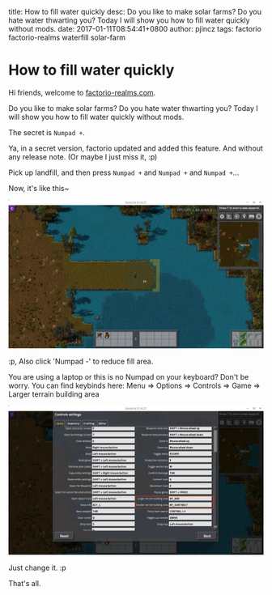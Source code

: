 title: How to fill water quickly
desc: Do you like to make solar farms? Do you hate water thwarting you? Today I will show you how to fill water quickly without mods.
date: 2017-01-11T08:54:41+0800
author: pjincz
tags: factorio factorio-realms waterfill solar-farm


How to fill water quickly
=========================

Hi friends, welcome to [factorio-realms.com][1].

Do you like to make solar farms? Do you hate water thwarting you?
Today I will show you how to fill water quickly without mods.

The secret is `Numpad +`.

Ya, in a secret version, factorio updated and added this feature.
And without any release note. (Or maybe I just miss it, :p)

Pick up landfill, and then press `Numpad +` and `Numpad +` and `Numpad +`...

Now, it's like this~

![1.jpg][jpg-1]

:p, Also click 'Numpad -' to reduce fill area.

You are using a laptop or this is no Numpad on your keyboard?
Don't be worry. You can find keybinds here:
Menu => Options => Controls => Game => Larger terrain building area

![2.jpg][jpg-2]

Just change it. :p

That's all.

[1]: https://factorio-realms.com
[jpg-1]: https://raw.githubusercontent.com/factorio-realms/factorio-tutorials/master/assets/how_to_fill_water_quickly/1.jpg
[jpg-2]: https://raw.githubusercontent.com/factorio-realms/factorio-tutorials/master/assets/how_to_fill_water_quickly/2.jpg
